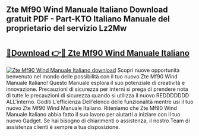 ## Zte Mf90 Wind Manuale Italiano Download gratuit PDF - Part-KTO Italiano Manuale del proprietario del servizio Lz2Mw

# <h2><a href="http://dfb62z9.blite.top/?on=Zte+Mf90+Wind+Manuale+Italiano">🔗Download 👉🔴 Zte Mf90 Wind Manuale Italiano</a></h2>

[![Zte Mf90 Wind Manuale Italiano download](https://i.imgur.com/lujVjoI.png)](http://dfb62z9.blite.top/?on=Zte+Mf90+Wind+Manuale+Italiano)
Scopri nuove opportunità benvenuto nel mondo delle possibilità con il tuo nuovo Zte Mf90 Wind Manuale Italiano! Questo Manuale esplora il suo potenziale di creatività e innovazione. Precauzioni di sicurezza per interni si prega di prendere nota di tutte le precauzioni di sicurezza quando si utilizza il nuovo REDDDDDDD ALL'interno. Goditi L'efficienza Dell'elenco delle funzionalità mentre usi il tuo nuovo Zte Mf90 Wind Manuale Italiano. Riteniamo che Zte Mf90 Wind Manuale Italiano abbia fatto il suo lavoro per aiutarti a iniziare con il tuo nuovo Gadget. Se hai bisogno di chiarimenti o assistenza, il nostro Team di assistenza clienti è sempre a tua disposizione.
